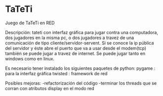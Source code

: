 # TaTeTi
Juego de TaTeTi en RED

Descripción: tateti con interfaz gráfica para jugar contra una computadora, dos jugadores en la misma pc, o dos jugadores a travez de una comunicación de tipo cliente/servidor-servent. Si se conoce la ip pública del servidor y éste abre el puerto que va a usar desde el modem(tcp) también se puede jugar a travez de internet. Se puede jugar tanto en windows como en linux. 

Es necesario tener instalado los siguientes paquetes de python:
pygame : para la interfaz gráfica
twisted : framework de red 

Posibles mejoras: 
        -refactorización del código
        -terminar los threads que se corran con atributos display en el modo red
                  
